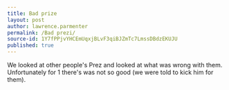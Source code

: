 ```yaml
---
title: Bad prize
layout: post
author: lawrence.parmenter
permalink: /Bad prezi/
source-id: 1Y7fPPjvYHCEmUqxjBLvF3qiBJZmTc7LmssDBdzEKUJU
published: true
---
```

We looked at other people's Prez and looked at what was wrong with them. Unfortunately for 1 there's was not so good (we were told to kick him for them).   

